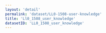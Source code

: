 ```yaml
---
layout: 'detail'
permalink: 'dataset/LL0-1508-user-knowledge'
title: 'Ll0_1508_user_knowledge'
datasetID: 'LL0_1508_user_knowledge'
---
```

